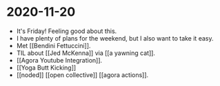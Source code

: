 # 2020-11-20

- It's Friday! Feeling good about this.
- I have plenty of plans for the weekend, but I also want to take it easy.
- Met [[Bendini Fettuccini]].
- TIL about [[Jed McKenna]] via [[a yawning cat]].
- [[Agora Youtube Integration]].
- [[Yoga Butt Kicking]]
- [[noded]] [[open collective]] [[agora actions]].

